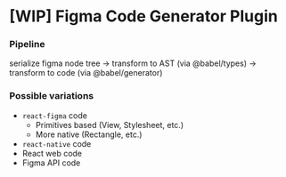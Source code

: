 # [WIP] Figma Code Generator Plugin

### Pipeline

serialize figma node tree -> transform to AST (via @babel/types) -> transform to code (via @babel/generator)

### Possible variations

* `react-figma` code
  - Primitives based (View, Stylesheet, etc.)
  - More native (Rectangle, etc.)
* `react-native` code
* React web code
* Figma API code
